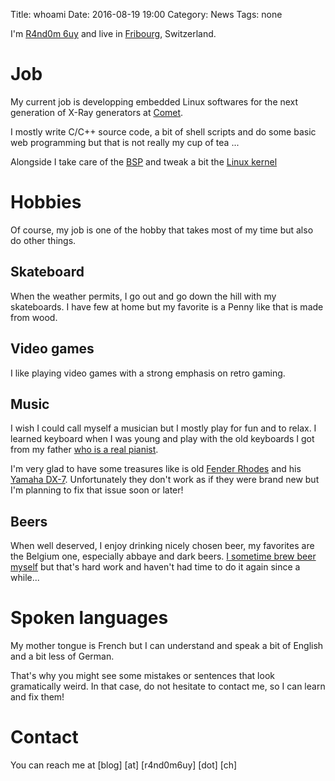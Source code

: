 Title: whoami
Date: 2016-08-19 19:00
Category: News
Tags: none

I'm [R4nd0m 6uy](http://r4nd0m6uy.ch) and live in 
[Fribourg](http://www.fribourgtourisme.ch), Switzerland.

# Job
My current job is developping  embedded Linux softwares for the next generation
of X-Ray generators at [Comet](http://www.comet-xray.com/).

I mostly write C/C++ source code, a bit of shell scripts and do some basic web
programming but that is not really my cup of tea ...

Alongside I take care of the 
[BSP](https://en.wikipedia.org/wiki/Board_support_package) and tweak a bit the 
[Linux kernel](http://www.kernel.org)

# Hobbies
Of course, my job is one of the hobby that takes most of my time but also do 
other things.

## Skateboard
When the weather permits, I go out and go down the hill with my skateboards. I
have few at home but my favorite is a Penny like that is made from wood.

## Video games
I like playing video games with a strong emphasis on retro gaming.

## Music
I wish I could call myself a musician but I mostly play for fun and to relax. I
learned keyboard when I was young and play with the old keyboards I got from my
father [who is a real pianist](http://bulls-band.ch/).

I'm very glad to have some treasures like is old 
[Fender Rhodes](https://en.wikipedia.org/wiki/Rhodes_piano) and his
[Yamaha DX-7](https://en.wikipedia.org/wiki/Yamaha_DX7). Unfortunately they 
don't work as if they were brand new but I'm planning to fix that issue soon or
later!

## Beers
When well deserved, I enjoy drinking nicely chosen beer, my favorites are 
the Belgium one, especially abbaye and dark beers. 
[I sometime brew beer myself](https://github.com/r4nd0m6uy/GuixBeers) but that's
hard work and haven't had time to do it again since a while...

# Spoken languages
My mother tongue is French but I can understand and speak a bit of English and
a bit less of German.

That's why you might see some mistakes or sentences that look gramatically 
weird. In that case, do not hesitate to contact me, so I can learn and fix them!

# Contact
You can reach me at [blog] [at] [r4nd0m6uy] [dot] [ch]
